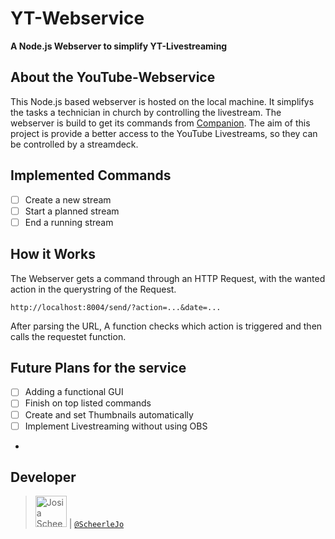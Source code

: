 # YT-Webservice
**A Node.js Webserver to simplify YT-Livestreaming**

## About the YouTube-Webservice

This Node.js based webserver is hosted on the local machine. It simplifys the tasks a technician in church by controlling the livestream. The webserver is build to get its commands from [Companion](https://github.com/bitfocus/companion). The aim of this project is provide a better access to the YouTube Livestreams, so they can be controlled by a streamdeck.

## Implemented Commands

-   [ ] Create a new stream
-   [ ] Start a planned stream
-   [ ] End a running stream

## How it Works

The Webserver gets a command through an HTTP Request, with the wanted action in the querystring of the Request.
```
http://localhost:8004/send/?action=...&date=...
```
After parsing the URL, A function checks which action is triggered and then calls the requestet function.

## Future Plans for the service

-   [ ] Adding a functional GUI
-   [ ] Finish on top listed commands
-   [ ] Create and set Thumbnails automatically
-   [ ] Implement Livestreaming without using OBS
-   
## Developer

> <img src="https://avatars.githubusercontent.com/ScheerleJo"   height="50px" title="Josia Scheerle"/> | [`@ScheerleJo`](https://github.com/ScheerleJo)
